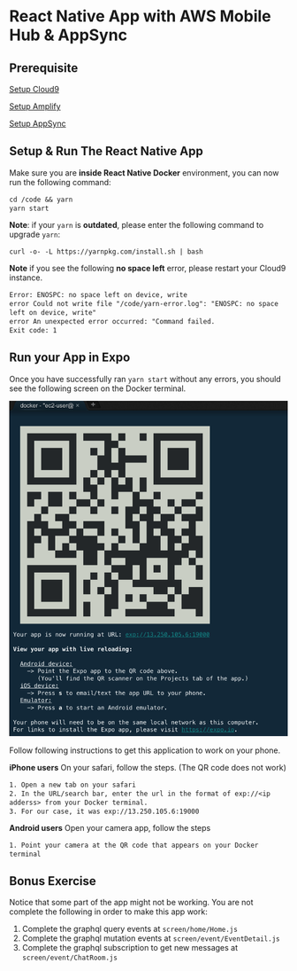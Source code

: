 # React Native App with AWS Mobile Hub & AppSync

## Prerequisite

[Setup Cloud9](../setup/)

[Setup Amplify](../amplify/)

[Setup AppSync](../appsync/)

## Setup & Run The React Native App

Make sure you are **inside React Native Docker** environment, you can now run the following command:
```
cd /code && yarn
yarn start
```

**Note**: if your `yarn` is **outdated**, please enter the following command to upgrade `yarn`:
```
curl -o- -L https://yarnpkg.com/install.sh | bash
```

**Note** if you see the following **no space left** error, please restart your Cloud9 instance.
```
Error: ENOSPC: no space left on device, write
error Could not write file "/code/yarn-error.log": "ENOSPC: no space left on device, write"
error An unexpected error occurred: "Command failed.
Exit code: 1
```

## Run your App in Expo

Once you have successfully ran `yarn start` without any errors, you should see the following screen on the Docker terminal.

![test](images/expo-barcode.png)

Follow following instructions to get this application to work on your phone.

**iPhone users** On your safari, follow the steps. (The QR code does not work)
```
1. Open a new tab on your safari
2. In the URL/search bar, enter the url in the format of exp://<ip adderss> from your Docker terminal.
3. For our case, it was exp://13.250.105.6:19000
```

**Android users** Open your camera app, follow the steps
```
1. Point your camera at the QR code that appears on your Docker terminal
```

## Bonus Exercise
Notice that some part of the app might not be working. You are not complete the following in order to make this app work:
1. Complete the graphql query events at `screen/home/Home.js`
2. Complete the graphql mutation events at `screen/event/EventDetail.js`
3. Complete the graphql subscription to get new messages at `screen/event/ChatRoom.js`
